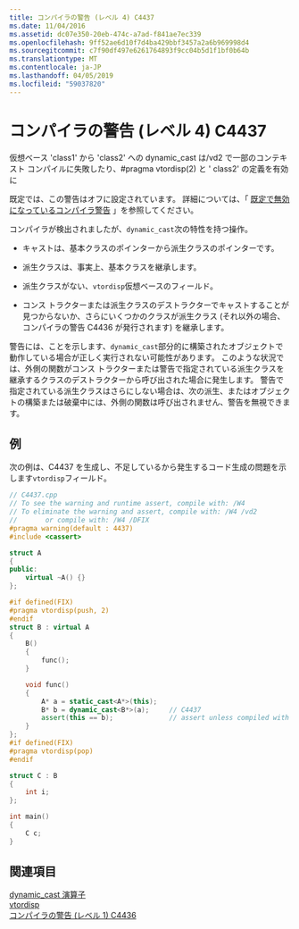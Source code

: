 ```yaml
---
title: コンパイラの警告 (レベル 4) C4437
ms.date: 11/04/2016
ms.assetid: dc07e350-20eb-474c-a7ad-f841ae7ec339
ms.openlocfilehash: 9ff52ae6d10f7d4ba429bbf3457a2a6b969998d4
ms.sourcegitcommit: c7f90df497e6261764893f9cc04b5d1f1bf0b64b
ms.translationtype: MT
ms.contentlocale: ja-JP
ms.lasthandoff: 04/05/2019
ms.locfileid: "59037820"
---
```

# <a name="compiler-warning-level-4-c4437"></a>コンパイラの警告 (レベル 4) C4437

仮想ベース 'class1' から 'class2' への dynamic_cast は/vd2 で一部のコンテキスト コンパイルに失敗したり、#pragma vtordisp(2) と ' class2' の定義を有効に

既定では、この警告はオフに設定されています。 詳細については、「 [既定で無効になっているコンパイラ警告](../../preprocessor/compiler-warnings-that-are-off-by-default.md) 」を参照してください。

コンパイラが検出されましたが、`dynamic_cast`次の特性を持つ操作。

- キャストは、基本クラスのポインターから派生クラスのポインターです。

- 派生クラスは、事実上、基本クラスを継承します。

- 派生クラスがない、`vtordisp`仮想ベースのフィールド。

- コンス トラクターまたは派生クラスのデストラクターでキャストすることが見つからないか、さらにいくつかのクラスが派生クラス (それ以外の場合、コンパイラの警告 C4436 が発行されます) を継承します。

警告には、ことを示します、`dynamic_cast`部分的に構築されたオブジェクトで動作している場合が正しく実行されない可能性があります。  このような状況では、外側の関数がコンス トラクターまたは警告で指定されている派生クラスを継承するクラスのデストラクターから呼び出された場合に発生します。  警告で指定されている派生クラスはさらにしない場合は、次の派生、またはオブジェクトの構築または破棄中には、外側の関数は呼び出されません、警告を無視できます。

## <a name="example"></a>例

次の例は、C4437 を生成し、不足しているから発生するコード生成の問題を示します`vtordisp`フィールド。

```cpp
// C4437.cpp
// To see the warning and runtime assert, compile with: /W4
// To eliminate the warning and assert, compile with: /W4 /vd2
//       or compile with: /W4 /DFIX
#pragma warning(default : 4437)
#include <cassert>

struct A
{
public:
    virtual ~A() {}
};

#if defined(FIX)
#pragma vtordisp(push, 2)
#endif
struct B : virtual A
{
    B()
    {
        func();
    }

    void func()
    {
        A* a = static_cast<A*>(this);
        B* b = dynamic_cast<B*>(a);     // C4437
        assert(this == b);              // assert unless compiled with /vd2
    }
};
#if defined(FIX)
#pragma vtordisp(pop)
#endif

struct C : B
{
    int i;
};

int main()
{
    C c;
}
```

## <a name="see-also"></a>関連項目

[dynamic_cast 演算子](../../cpp/dynamic-cast-operator.md)<br/>
[vtordisp](../../preprocessor/vtordisp.md)<br/>
[コンパイラの警告 (レベル 1) C4436](../../error-messages/compiler-warnings/compiler-warning-level-1-c4436.md)